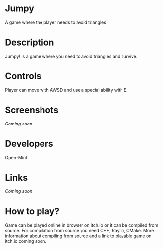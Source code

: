 # Jumpy
A game where the player needs to avoid triangles


# Description
Jumpy! is a game where you need to avoid triangles and survive.

# Controls
Player can move with AWSD and use a special ability with E.

# Screenshots
*Coming soon*

# Developers
Open-Mint

# Links
*Coming soon*

# How to play?
Game can be played online in browser on itch.io or it can be compiled from source. For compilation from source you need C++, Raylib, CMake.
More information about compiling from source and a link to playable game on itch.io coming soon.
